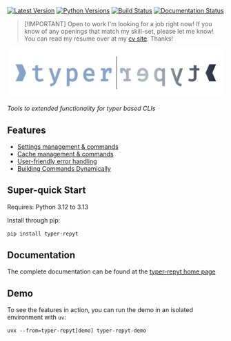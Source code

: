 [![Latest Version](https://img.shields.io/pypi/v/typer-repyt?label=pypi-version&logo=python&style=plastic)](https://pypi.org/project/typer-repyt/)
[![Python Versions](https://img.shields.io/python/required-version-toml?tomlFilePath=https%3A%2F%2Fraw.githubusercontent.com%2Fdusktreader%2Ftyper-repyt%2Fmain%2Fpyproject.toml&style=plastic&logo=python&label=python-versions)](https://www.python.org/)
[![Build Status](https://github.com/dusktreader/typer-repyt/actions/workflows/main.yml/badge.svg)](https://github.com/dusktreader/typer-repyt/actions/workflows/main.yml)
[![Documentation Status](https://github.com/dusktreader/typer-repyt/actions/workflows/docs.yml/badge.svg)](https://dusktreader.github.io/typer-repyt/)


> [!IMPORTANT] Open to work
> I'm looking for a job right now! If you know of any openings that match my skill-set, please let me know! You can
> read my resume over at my [cv site](https://cv.dusktreader.dev). Thanks!


![typer-repyt-logo](https://github.com/dusktreader/typer-repyt/blob/main/docs/source/images/logo-dark.png)

_Tools to extended functionality for typer based CLIs_


## Features

- [Settings management & commands](https://dusktreader.github.io/typer-repyt/features/settings)
- [Cache management & commands](https://dusktreader.github.io/typer-repyt/features/cache)
- [User-friendly error handling](https://dusktreader.github.io/typer-repyt/features/exceptions)
- [Building Commands Dynamically](https://dusktreader.github.io/typer-repyt/features/build_command)


## Super-quick Start

Requires: Python 3.12 to 3.13

Install through pip:

```bash
pip install typer-repyt
```


## Documentation

The complete documentation can be found at the
[typer-repyt home page](https://dusktreader.github.io/typer-repyt)


## Demo

To see the features in action, you can run the demo in an isolated environment with `uv`:

```
uvx --from=typer-repyt[demo] typer-repyt-demo
```
